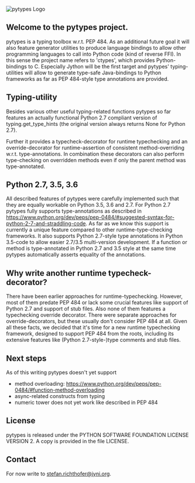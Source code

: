 ![pytypes Logo](https://raw.githubusercontent.com/Stewori/pytypes/4ed74b0f7e89588bb9818576aa9a84c4aed3a6cd/pytypes_logo_text.jpg)


Welcome to the pytypes project.
-------------------------------

pytypes is a typing toolbox w.r.t. PEP 484. As an additional future goal it will also feature generator utilities to produce language bindings to allow other programming languages to call into Python code (kind of reverse FFI). In this sense the project name refers to 'ctypes', which provides Python-bindings to C.
Especially Jython will be the first target and pytypes' typing-utilities will allow to generate type-safe Java-bindings to Python frameworks as far as PEP 484-style type annotations are provided.


Typing-utility
--------------

Besides various other useful typing-related functions pytypes so far features an actually functional Python 2.7 compliant version of typing.get_type_hints (the original version always returns None for Python 2.7).

Further it provides a typecheck-decorator for runtime typechecking and an override-decorator for runtime-assertion of consistent method-overriding w.r.t. type-annotations. In combination these decorators can also perform type-checking on overridden methods even if only the parent method was type-annotated.


Python 2.7, 3.5, 3.6
--------------------

All described features of pytypes were carefully implemented such that they are equally workable on Python 3.5, 3.6 and 2.7. For Python 2.7 pytypes fully supports type-annotations as described in https://www.python.org/dev/peps/pep-0484/#suggested-syntax-for-python-2-7-and-straddling-code. As far as we know this support is currently a unique feature compared to other runtime-type-checking frameworks.
It also supports Python 2.7-style type annotations in Python 3.5-code to allow easier 2.7/3.5 multi-version development. If a function or method is type-annotated in Python 2.7 and 3.5 style at the same time pytypes automatically asserts equality of the annotations.


Why write another runtime typecheck-decorator?
----------------------------------------------

There have been earlier approaches for runtime-typechecking. However, most of them predate PEP 484 or lack some crucial
features like support of Python 2.7 and support of stub files. Also none of them features a typechecking override
decorator. There were separate approaches for override-decorators, but these usually don't consider PEP 484 at all.
Given all these facts, we decided that it's time for a new runtime typechecking framework, designed to support PEP 484
from the roots, including its extensive features like (Python 2.7-style-)type comments and stub files.


Next steps
----------

As of this writing pytypes doesn't yet support

- method overloading: https://www.python.org/dev/peps/pep-0484/#function-method-overloading
- async-related constructs from typing
- numeric tower does not yet work like described in PEP 484


License
-------

pytypes is released under the PYTHON SOFTWARE FOUNDATION LICENSE VERSION 2.
A copy is provided in the file LICENSE.


Contact
-------

For now write to stefan.richthofer@jyni.org.

